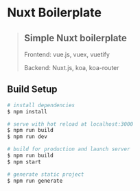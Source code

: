 # Nuxt Boilerplate

> Simple Nuxt boilerplate  
> ------
> Frontend: vue.js, vuex, vuetify
>
> Backend: Nuxt.js, koa, koa-router

## Build Setup

``` bash
# install dependencies
$ npm install

# serve with hot reload at localhost:3000
$ npm run build
$ npm run dev

# build for production and launch server
$ npm run build
$ npm start

# generate static project
$ npm run generate
```
